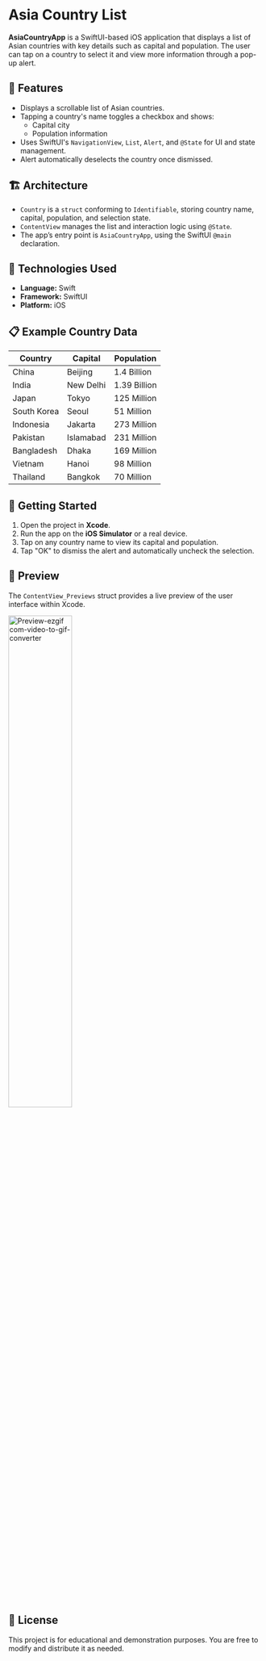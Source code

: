 # Asia Country List

**AsiaCountryApp** is a SwiftUI-based iOS application that displays a list of Asian countries with key details such as capital and population. The user can tap on a country to select it and view more information through a pop-up alert.

## 📱 Features

- Displays a scrollable list of Asian countries.
- Tapping a country's name toggles a checkbox and shows:
  - Capital city
  - Population information
- Uses SwiftUI's `NavigationView`, `List`, `Alert`, and `@State` for UI and state management.
- Alert automatically deselects the country once dismissed.

## 🏗️ Architecture

- `Country` is a `struct` conforming to `Identifiable`, storing country name, capital, population, and selection state.
- `ContentView` manages the list and interaction logic using `@State`.
- The app’s entry point is `AsiaCountryApp`, using the SwiftUI `@main` declaration.

## 🔧 Technologies Used

- **Language:** Swift
- **Framework:** SwiftUI
- **Platform:** iOS

## 📋 Example Country Data

| Country          | Capital     | Population  |
|------------------|-------------|-------------|
| China            | Beijing     | 1.4 Billion |
| India            | New Delhi   | 1.39 Billion|
| Japan            | Tokyo       | 125 Million|
| South Korea      | Seoul       | 51 Million |
| Indonesia        | Jakarta     | 273 Million|
| Pakistan         | Islamabad   | 231 Million|
| Bangladesh       | Dhaka       | 169 Million|
| Vietnam          | Hanoi       | 98 Million |
| Thailand         | Bangkok     | 70 Million |

## 🚀 Getting Started

1. Open the project in **Xcode**.
2. Run the app on the **iOS Simulator** or a real device.
3. Tap on any country name to view its capital and population.
4. Tap "OK" to dismiss the alert and automatically uncheck the selection.

## 🧪 Preview

The `ContentView_Previews` struct provides a live preview of the user interface within Xcode.

<img src="https://github.com/user-attachments/assets/f864ac83-245f-4cbc-a569-adc8a7f9045b" alt="Preview-ezgif com-video-to-gif-converter" style="width:50%; height:auto;">

## 📄 License

This project is for educational and demonstration purposes. You are free to modify and distribute it as needed.
